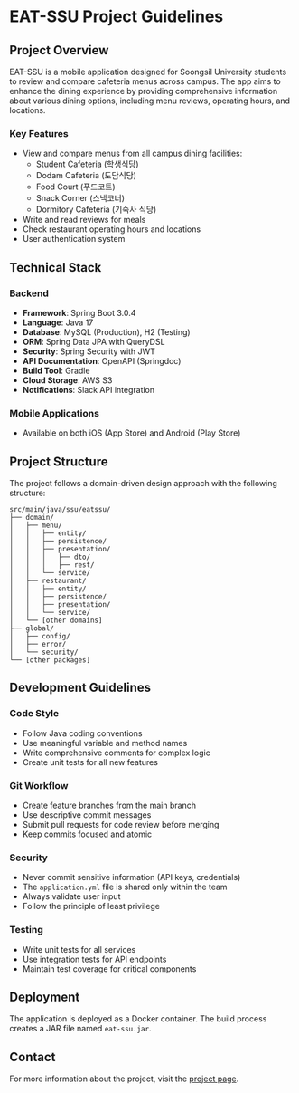 # EAT-SSU Project Guidelines

## Project Overview

EAT-SSU is a mobile application designed for Soongsil University students to review and compare cafeteria menus across campus. The app aims to enhance the dining experience by providing comprehensive information about various dining options, including menu reviews, operating hours, and locations.

### Key Features

- View and compare menus from all campus dining facilities:
  - Student Cafeteria (학생식당)
  - Dodam Cafeteria (도담식당)
  - Food Court (푸드코트)
  - Snack Corner (스낵코너)
  - Dormitory Cafeteria (기숙사 식당)
- Write and read reviews for meals
- Check restaurant operating hours and locations
- User authentication system

## Technical Stack

### Backend
- **Framework**: Spring Boot 3.0.4
- **Language**: Java 17
- **Database**: MySQL (Production), H2 (Testing)
- **ORM**: Spring Data JPA with QueryDSL
- **Security**: Spring Security with JWT
- **API Documentation**: OpenAPI (Springdoc)
- **Build Tool**: Gradle
- **Cloud Storage**: AWS S3
- **Notifications**: Slack API integration

### Mobile Applications
- Available on both iOS (App Store) and Android (Play Store)

## Project Structure

The project follows a domain-driven design approach with the following structure:

```
src/main/java/ssu/eatssu/
├── domain/
│   ├── menu/
│   │   ├── entity/
│   │   ├── persistence/
│   │   ├── presentation/
│   │   │   ├── dto/
│   │   │   ├── rest/
│   │   └── service/
│   ├── restaurant/
│   │   ├── entity/
│   │   ├── persistence/
│   │   ├── presentation/
│   │   └── service/
│   └── [other domains]
├── global/
│   ├── config/
│   ├── error/
│   └── security/
└── [other packages]
```

## Development Guidelines

### Code Style
- Follow Java coding conventions
- Use meaningful variable and method names
- Write comprehensive comments for complex logic
- Create unit tests for all new features

### Git Workflow
- Create feature branches from the main branch
- Use descriptive commit messages
- Submit pull requests for code review before merging
- Keep commits focused and atomic

### Security
- Never commit sensitive information (API keys, credentials)
- The `application.yml` file is shared only within the team
- Always validate user input
- Follow the principle of least privilege

### Testing
- Write unit tests for all services
- Use integration tests for API endpoints
- Maintain test coverage for critical components

## Deployment

The application is deployed as a Docker container. The build process creates a JAR file named `eat-ssu.jar`.

## Contact

For more information about the project, visit the [project page](https://hi-jin-1514.notion.site/EAT-SSU-b04aaec9b7814a628c6ef6b3e08c74a3).